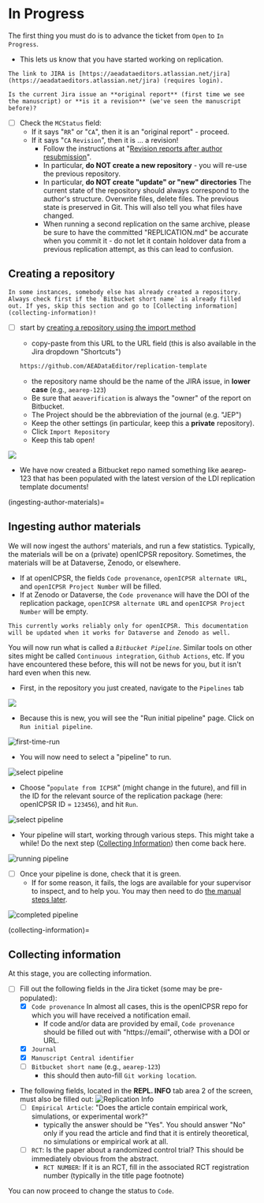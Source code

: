 
# In Progress  

The first thing you must do is to advance the ticket from `Open` to `In Progress`.

- This lets us know that you have started working on replication.


```{note}
The link to JIRA is [https://aeadataeditors.atlassian.net/jira](https://aeadataeditors.atlassian.net/jira) (requires login).
```

```{warning}
Is the current Jira issue an **original report** (first time we see the manuscript) or **is it a revision** (we've seen the manuscript before)?
```

- [ ] Check the `MCStatus` field: 
  - If it says "`RR`" or "`CA`", then it is an "original report" - proceed.
  - If it says "`CA` `Revision`", then it is ... a revision! 
    - Follow the instructions at "[Revision reports after author resubmission](aea-revision-reports-after-author-resubmission)".
    - In particular, **do NOT create a new repository** - you will re-use the previous repository.
    - In particular, **do NOT create "update" or "new" directories** The current state of the repository should always correspond to the author's structure. Overwrite files, delete files. The previous state is preserved in Git. This will also tell you what files have changed.
    - When running a second replication on the same archive, please be sure to have the committed "REPLICATION.md" be accurate when you commit it - do not let it contain holdover data from a previous replication attempt, as this can lead to confusion.

## Creating a repository


```{warning}
In some instances, somebody else has already created a repository. Always check first if the `Bitbucket short name` is already filled out. If yes, skip this section and go to [Collecting information](collecting-information)!
```


- [ ] start by [creating a repository using the import method](https://bitbucket.org/repo/import) 
    - copy-paste from this URL to the URL field (this is also available in the Jira dropdown "Shortcuts")

    ```bash
    https://github.com/AEADataEditor/replication-template
    ```

    - the repository name should be the name of the JIRA issue, in **lower case** (e.g., `aearep-123`)
    - Be sure that `aeaverification` is always the "owner" of the report on Bitbucket. 
    - The Project should be the abbreviation of the journal (e.g. "JEP")
    - Keep the other settings (in particular, keep this a **private** repository).
    - Click `Import Repository`
    - Keep this tab open!

![](images/bitbucket_import_blank_2022.png)

- We have now created a Bitbucket repo named something like aearep-123 that has been populated with the latest version of the LDI replication template documents!

(ingesting-author-materials)=
## Ingesting author materials

We will now ingest the authors' materials, and run a few statistics. Typically, the materials will be on a (private) openICPSR repository. Sometimes, the materials will be at Dataverse, Zenodo, or elsewhere.

- If at openICPSR, the fields `Code provenance`, `openICPSR alternate URL`, and `openICPSR Project Number` will be filled.
- If at Zenodo or Dataverse, the `Code provenance` will have the DOI of the replication package, `openICPSR alternate URL` and `openICPSR Project Number` will be empty.


```{note}
This currently works reliably only for openICPSR. This documentation will be updated when it works for Dataverse and Zenodo as well.
```

You will now run what is called a *`Bitbucket Pipeline`*. Similar tools on other sites might be called `Continuous integration`, `Github Actions`, etc. If you have encountered these before, this will not be news for you, but it isn't hard even when this new.

- First, in the repository you just created, navigate to the `Pipelines` tab

![](images/jira-find-pipelines.png)

- Because this is new, you will see the "Run initial pipeline" page. Click on `Run initial pipeline`.

![first-time-run](images/jira-run-first-pipeline.png)

- You will now need to select a "pipeline" to run. 

![select pipeline](images/jira-select-pipeline.png)

- Choose "`populate from ICPSR`" (might change in the future), and fill in the ID for the relevant source of the replication package (here: openICPSR ID = `123456`), and hit `Run`.

![select pipeline](images/jira-run-pipeline-icpsr.png)

- Your pipeline will start, working through various steps. This might take a while! Do the next step ([Collecting Information](collecting-information)) then come back here.

![running pipeline](images/jira-run-pipeline-running.png)

- [ ] Once your pipeline is done, check that it is green.
  - If for some reason, it fails, the logs are available for your supervisor to inspect, and to help you. You may then need to do [the manual steps later](Manual1).

![completed pipeline](images/jira-run-pipeline-finished.png)

(collecting-information)=
## Collecting information 

At this stage, you are collecting information. 

- [ ] Fill out the following fields in the Jira ticket (some may be pre-populated):
    - [x] `Code provenance` In almost all cases, this is the openICPSR repo for which you will have received a notification email.
      - If code and/or data are provided by email, `Code provenance` should be filled out with  "https://email", otherwise with a DOI or URL.
    - [x] `Journal` 
    - [x] `Manuscript Central identifier`
    - [ ] `Bitbucket short name` (e.g., `aearep-123`) 
      - this should then auto-fill  `Git working location`.
- The following fields, located in the **REPL. INFO** tab area 2 of the screen, must also be filled out:
  ![Replication Info](images/jira-screen.png)
    - [ ] `Empirical Article`: "Does the article contain empirical work, simulations, or experimental work?" 
      - typically the answer should be "Yes". You should answer "No" only if you read the article and find that it is entirely theoretical, no simulations or empirical work at all.
    - [ ] `RCT`: Is the paper about a randomized control trial? This should be immediately obvious from the abstract.
      - `RCT NUMBER`: If it is an RCT, fill in the associated RCT registration number (typically in the title page footnote)

You can now proceed to change the status to `Code`.
